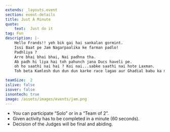 ```yaml
---
extends: _layouts.event
section: event-details
title: Just A Minute
quote:  
    text:  Just do it
tag: Fun
description: |-
    Hello Frands!! yeh bik gai hai sankalan gormint. 
    Issi Baat pe Jam Nagarpaalika ke farman padlo!
    Padhliya ?
    Arre bhai bhai bhai, Nai padhna tha.
    Ab padh hi liya hai toh pahunch jana Ducs haveli pe.
    oh ho saathi nai hai ? Koi nai...sabke saathi nai hote Laxman.
    Toh beta Kamlesh dun dun dun karke race lagao aur Ghadial babu ka minute pura hone se pehle kamal kar dikhao.

teamSize:  2
islive: false
isover: false
isnontech: true
image: /assets/images/events/jam.png
---
```


- You can participate “Solo” or in a “Team of 2”.
- Given activity has to be completed in a minute (60 seconds).
- Decision of the Judges will be final and abiding.
